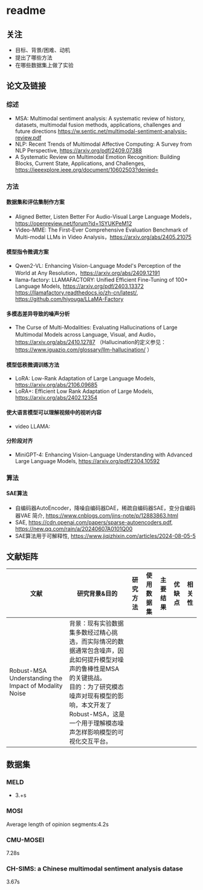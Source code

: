 # readme
## 关注
- 目标、背景/困难、动机
- 提出了哪些方法
- 在哪些数据集上做了实验

## 论文及链接
### 综述
- MSA: Multimodal sentiment analysis: A systematic review of history, datasets, multimodal fusion methods, applications, challenges and future directions https://w.sentic.net/multimodal-sentiment-analysis-review.pdf
- NLP: Recent Trends of Multimodal Affective Computing: A Survey from NLP Perspective, https://arxiv.org/pdf/2409.07388
- A Systematic Review on Multimodal Emotion Recognition: Building Blocks, Current State, Applications, and Challenges, https://ieeexplore.ieee.org/document/10602503?denied=

### 方法

#### 数据集和评估集制作方案
- Aligned Better, Listen Better For Audio-Visual Large Language Models，https://openreview.net/forum?id=1SYUKPeM12
- Video-MME: The First-Ever Comprehensive Evaluation Benchmark of Multi-modal LLMs in Video Analysis，https://arxiv.org/abs/2405.21075

#### 模型指令微调方案
- Qwen2-VL: Enhancing Vision-Language Model's Perception of the World at Any Resolution，https://arxiv.org/abs/2409.12191
- llama-factory: LLAMAFACTORY: Unified Efficient Fine-Tuning of 100+ Language Models, https://arxiv.org/pdf/2403.13372
  https://llamafactory.readthedocs.io/zh-cn/latest/, https://github.com/hiyouga/LLaMA-Factory

#### 多模态差异导致的噪声分析
- The Curse of Multi-Modalities: Evaluating Hallucinations of Large Multimodal Models across Language, Visual, and Audio，https://arxiv.org/abs/2410.12787 （Hallucination的定义参见：https://www.iguazio.com/glossary/llm-hallucination/ ）

#### 模型低秩微调训练方法
- LoRA: Low-Rank Adaptation of Large Language Models, https://arxiv.org/abs/2106.09685
- LoRA+: Efficient Low Rank Adaptation of Large Models, https://arxiv.org/abs/2402.12354

#### 使大语言模型可以理解视频中的视听内容
- video LLAMA:

#### 分阶段对齐
- MiniGPT-4: Enhancing Vision-Language Understanding with Advanced Large Language Models, https://arxiv.org/pdf/2304.10592

### 算法
#### SAE算法
- 自编码器AutoEncoder，降噪自编码器DAE，稀疏自编码器SAE，变分自编码器VAE 简介, https://www.cnblogs.com/jins-note/p/12883863.html
- SAE, https://cdn.openai.com/papers/sparse-autoencoders.pdf, https://new.qq.com/rain/a/20240607A0101Q00
- SAE算法用于可解释性, https://www.jiqizhixin.com/articles/2024-08-05-5

## 文献矩阵
| 文献 | 研究背景&目的 | 研究方法 | 使用数据集 | 主要结果 | 优缺点 | 相关性 |
| --- | --- | --- |  --- | --- | --- | ---  |
| Robust-MSA Understanding the Impact of Modality Noise | 背景：现有实验数据集多数经过精心挑选，而实际情况的数据通常包含噪声，因此如何提升模型对噪声的鲁棒性是MSA的关键挑战。<br>目的：为了研究模态噪声对现有模型的影响，本文开发了Robust-MSA，这是一个用于理解模态噪声怎样影响模型的可视化交互平台。| 

## 数据集
### MELD
- 3.+s

### MOSI
Average length of opinion segments:4.2s

### CMU-MOSEI
7.28s

### CH-SIMS: a Chinese multimodal sentiment analysis datase
3.67s

